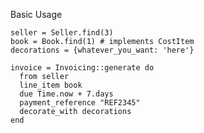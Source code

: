 Basic Usage


    seller = Seller.find(3)
    book = Book.find(1) # implements CostItem
    decorations = {whatever_you_want: 'here'}

    invoice = Invoicing::generate do
      from seller
      line_item book
      due Time.now + 7.days
      payment_reference "REF2345"
      decorate_with decorations
    end
    
